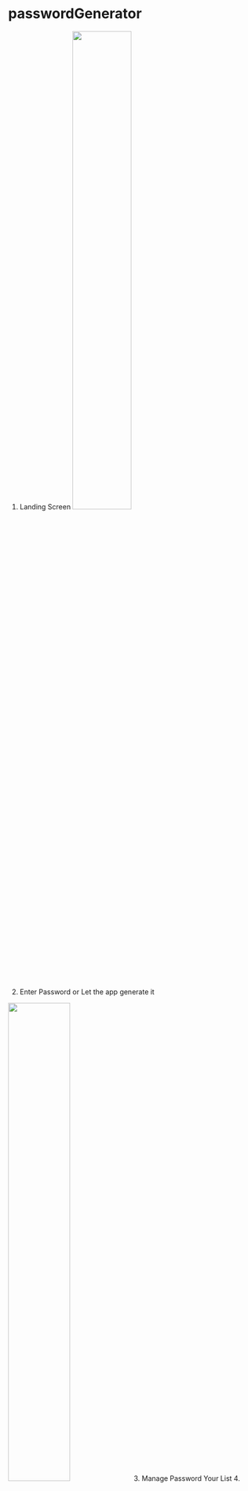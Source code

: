 # passwordGenerator

1. Landing Screen
   <img src="https://github.com/VenuMankani/passwordGenerator/assets/109686769/a77f230e-a074-488a-ab15-0ddac1f61c46.jpg" width=50% height=50%>
2. Enter Password or Let the app generate it
  <img src="https://github.com/VenuMankani/passwordGenerator/assets/109686769/f21547b3-0bef-40e2-9a33-37c8c3e1eb27.jpg" width=50% height=50%>
3. Manage Password Your List
4. <img src="https://github.com/VenuMankani/passwordGenerator/assets/109686769/9e005f49-1691-49c2-92a9-db7f361b9e57.jpg" width=50% height=50%>
   

